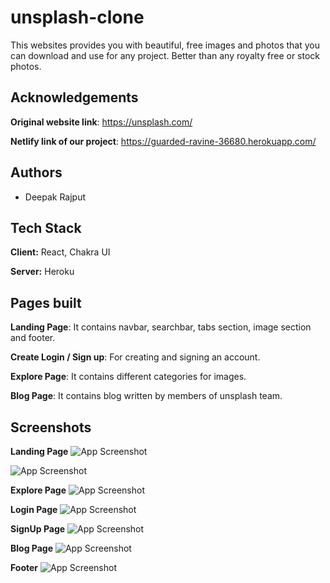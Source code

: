 
# unsplash-clone

This websites provides you with beautiful, free images and photos that you can download and use for any project. Better than any royalty free or stock photos.


## Acknowledgements

**Original website link**: https://unsplash.com/

**Netlify link of our project**: https://guarded-ravine-36680.herokuapp.com/

## Authors

- Deepak Rajput


## Tech Stack

**Client:** React, Chakra UI

**Server:** Heroku


## Pages built

**Landing Page**: It contains navbar, searchbar, tabs section, image section and footer.

**Create Login / Sign up**: For creating and signing an account.

**Explore Page**: It contains different categories for images.

**Blog Page**: It contains blog written by members of unsplash team.

## Screenshots

**Landing Page**
![App Screenshot](https://github.com/deepRaj06/afraid-sheep-6919/blob/main/Screenshots/landingPage1.png?raw=true)

![App Screenshot](https://github.com/deepRaj06/afraid-sheep-6919/blob/main/Screenshots/landingPage2.png?raw=true)

**Explore Page**
![App Screenshot](https://github.com/deepRaj06/afraid-sheep-6919/blob/main/Screenshots/explorePage.png?raw=true)

**Login Page**
![App Screenshot](https://github.com/deepRaj06/afraid-sheep-6919/blob/main/Screenshots/loginPage.png?raw=true)

**SignUp Page**
![App Screenshot](https://github.com/deepRaj06/afraid-sheep-6919/blob/main/Screenshots/signupPage.png?raw=true)

**Blog Page**
![App Screenshot](https://github.com/deepRaj06/afraid-sheep-6919/blob/main/Screenshots/blogPage.png?raw=true)

**Footer**
![App Screenshot](https://github.com/deepRaj06/afraid-sheep-6919/blob/main/Screenshots/footerSection.png?raw=true)
